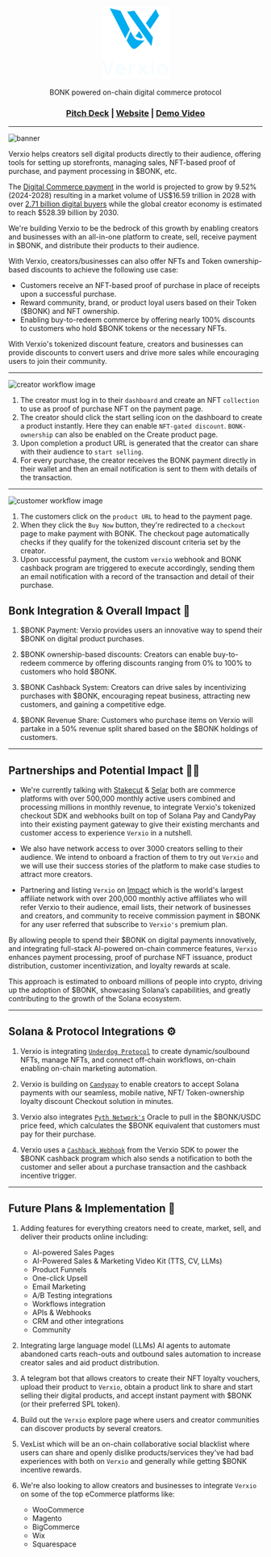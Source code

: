 <div align="center">

[![logo](https://github.com/onyekachi11/Verxio-ICP-Zero-To-dApp/blob/main/src/assets/Logo.svg)](https://www.verxio.xyz)

BONK powered on-chain digital commerce protocol

<h3>
   
[Pitch Deck](https://docs.google.com/presentation/d/1-DR3qAU5slPsT-J5ffb1CZiwLE4Y_Z8t/edit?usp=sharing&ouid=108300888596593200233&rtpof=true&sd=true) | [Website](https://www.verxio.xyz/) | [Demo Video](https://youtu.be/ZwpHRA9WvFg)

</h3>

</div>

<hr />

![banner](https://github.com/Axio-Lab/hublab/blob/bonk/develop/frontend/src/assets/verxioBanner.jpg)

Verxio helps creators sell digital products directly to their audience, offering tools for setting up storefronts, managing sales, NFT-based proof of purchase, and payment processing in $BONK, etc.

The [Digital Commerce payment](https://www.statista.com/outlook/fmo/digital-payments/worldwide#:~:text=Total%20transaction%20value%20in%20the,US%2416.59tn%20by%202028) in the world is projected to grow by 9.52% (2024-2028) resulting in a market volume of US$16.59 trillion in 2028 with over [2.71 billion digital buyers](https://www.oberlo.com/statistics/how-many-people-shop-online) while the global creator economy is estimated to reach $528.39 billion by 2030.

We're building Verxio to be the bedrock of this growth by enabling creators and businesses with an all-in-one platform to create, sell, receive payment in $BONK, and distribute their products to their audience.

With Verxio, creators/businesses can also offer NFTs and Token ownership-based discounts to achieve the following use case:

- Customers receive an NFT-based proof of purchase in place of receipts upon a successful purchase.
- Reward community, brand, or product loyal users based on their Token ($BONK) and NFT ownership.
- Enabling buy-to-redeem commerce by offering nearly 100% discounts to customers who hold $BONK tokens or the necessary NFTs.

With Verxio's tokenized discount feature, creators and businesses can provide discounts to convert users and drive more sales while encouraging users to join their community.

<hr />

![creator workflow image](https://github.com/Axio-Lab/hublab/blob/bonk/develop/frontend/src/assets/Verxio%20Workflow%20-%20Creator.png)

1. The creator must log in to their `dashboard` and create an NFT `collection` to use as proof of purchase NFT on the payment page. 
2. The creator should click the start selling icon on the dashboard to create a product instantly. Here they can enable `NFT-gated discount`. `BONK-ownership` can also be enabled on the Create product page.
3. Upon completion a product URL is generated that the creator can share with their audience to `start selling`.
4. For every purchase, the creator receives the BONK payment directly in their wallet and then an email notification is sent to them with details of the transaction.

<hr />

![customer workflow image](https://github.com/Axio-Lab/hublab/blob/bonk/develop/frontend/src/assets/Verxio%20Workflow%20-%20Customer.png)
1. The customers click on the `product URL` to head to the payment page.
2. When they click the `Buy Now` button, they're redirected to a `checkout` page to make payment with BONK. The checkout page automatically checks if they qualify for the tokenized discount criteria set by the creator.
3. Upon successful payment, the custom `verxio` webhook and BONK cashback program are triggered to execute accordingly, sending them an email notification with a record of the transaction and detail of their purchase.

## Bonk Integration & Overall Impact  🐶
1. $BONK Payment: Verxio provides users an innovative way to spend their $BONK on digital product purchases.
   
2. $BONK ownership-based discounts: Creators can enable buy-to-redeem commerce by offering discounts ranging from 0% to 100% to customers who hold $BONK.

3. $BONK Cashback System: Creators can drive sales by incentivizing purchases with $BONK, encouraging repeat business, attracting new customers, and gaining a competitive edge.

4. $BONK Revenue Share: Customers who purchase items on Verxio will partake in a 50% revenue split shared based on the $BONK holdings of customers.

<hr />

## Partnerships and Potential Impact 🤝🏼

- We're currently talking with [Stakecut](https://www.stakecut.com) & [Selar](https://selar.co) both are commerce platforms with over 500,000 monthly active users combined and processing millions in monthly revenue, to integrate Verxio's tokenized checkout SDK and webhooks built on top of Solana Pay and CandyPay into their existing payment gateway to give their existing merchants and customer access to experience `Verxio` in a nutshell.

- We also have network access to over 3000 creators selling to their audience. We intend to onboard a fraction of them to try out `Verxio` and we will use their success stories of the platform to make case studies to attract more creators.

- Partnering and listing `Verxio` on [Impact](https://impact.com/) which is the world's largest affiliate network with over 200,000 monthly active affiliates who will refer Verxio to their audience, email lists, their network of businesses and creators, and community to receive commission payment in $BONK for any user referred that subscribe to `Verxio's` premium plan. 

By allowing people to spend their $BONK on digital payments innovatively, and integrating full-stack AI-powered on-chain commerce features, `Verxio` enhances payment processing, proof of purchase NFT issuance, product distribution, customer incentivization, and loyalty rewards at scale. 

This approach is estimated to onboard millions of people into crypto, driving up the adoption of $BONK, showcasing Solana’s capabilities, and greatly contributing to the growth of the Solana ecosystem.

<hr />

## Solana & Protocol Integrations ⚙️
1. Verxio is integrating [`Underdog Protocol`](https://www.underdogprotocol.com/) to create dynamic/soulbound NFTs, manage NFTs, and connect off-chain workflows, on-chain enabling on-chain marketing automation.
   
2. Verxio is building on [`Candypay`](https://candypay.fun/) to enable creators to accept Solana payments with our seamless, mobile native, NFT/ Token-ownership loyalty discount Checkout solution in minutes.

3. Verxio also integrates [`Pyth Network's`](https://pyth.network/) Oracle to pull in the $BONK/USDC price feed, which calculates the $BONK equivalent that customers must pay for their purchase.

4. Verxio uses a [`Cashback Webhook`](https://github.com/Axio-Lab/hublab/tree/bonk/develop/webhook) from the Verxio SDK to power the $BONK cashback program which also sends a notification to both the customer and seller about a purchase transaction and the cashback incentive trigger.
<hr />

## Future Plans & Implementation 🔮
1. Adding features for everything creators need to create, market, sell, and deliver their products online including:
   - AI-powered Sales Pages
   - AI-Powered Sales & Marketing Video Kit (TTS, CV, LLMs)
   - Product Funnels
   - One-click Upsell
   - Email Marketing
   - A/B Testing integrations
   - Workflows integration
   - APIs & Webhooks
   - CRM and other integrations
   - Community

2. Integrating large language model (LLMs) AI agents to automate abandoned carts reach-outs and outbound sales automation to increase creator sales and aid product distribution.
   
3. A telegram bot that allows creators to create their NFT loyalty vouchers, upload their product to `Verxio`, obtain a product link to share and start selling their digital products, and accept instant payment with $BONK (or their preferred SPL token).
   
5. Build out the `Verxio` explore page where users and creator communities can discover products by several creators.
   
6. VexList which will be an on-chain collaborative social blacklist where users can share and openly dislike products/services they've had bad experiences with both on `Verxio` and generally while getting $BONK incentive rewards.
   
7. We're also looking to allow creators and businesses to integrate `Verxio` on some of the top eCommerce platforms like:
   - WooCommerce
   - Magento
   - BigCommerce
   - Wix
   - Squarespace

